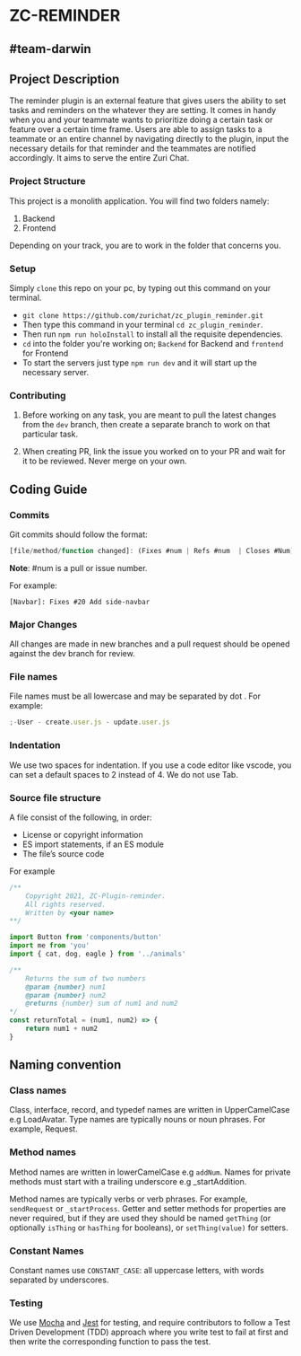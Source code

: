 # ZC-REMINDER

## #team-darwin

## Project Description

The reminder plugin is an external feature that gives users the ability to set tasks and reminders on the whatever they are setting. It comes in handy when you and your teammate wants to prioritize doing a certain task or feature over a certain time frame. Users are able to assign tasks to a teammate or an entire channel by navigating directly to the plugin, input the necessary details for that reminder and the teammates are notified accordingly. It aims to serve the entire Zuri Chat.

### Project Structure

This project is a monolith application. You will find two folders namely:

1. Backend
2. Frontend

Depending on your track, you are to work in the folder that concerns you.

### Setup

Simply `clone` this repo on your pc, by typing out this command on your terminal.

- `git clone https://github.com/zurichat/zc_plugin_reminder.git`
- Then type this command in your terminal `cd zc_plugin_reminder`.
- Then run `npm run holoInstall` to install all the requisite dependencies.
- `cd` into the folder you're working on; `Backend` for Backend and `frontend` for Frontend
- To start the servers just type `npm run dev` and it will start up the necessary server.

### Contributing

1. Before working on any task, you are meant to pull the latest changes from the `dev` branch, then create a separate branch to work on that particular task.

2. When creating PR, link the issue you worked on to your PR and wait for it to be reviewed. Never merge on your own.

## Coding Guide

### Commits

Git commits should follow the format:

```javascript
[file/method/function changed]: (Fixes #num | Refs #num  | Closes #Num) Your descriptive commit message
```

**Note**: #num is a pull or issue number.

For example:

`[Navbar]: Fixes #20 Add side-navbar`

### Major Changes

All changes are made in new branches and a pull request should be opened against the dev branch for review.

### File names

File names must be all lowercase and may be separated by dot . For example:

```javascript
;-User - create.user.js - update.user.js
```

### Indentation

We use two spaces for indentation. If you use a code editor like vscode, you can set a default spaces to 2 instead of 4. We do not use Tab.

### Source file structure

A file consist of the following, in order:

- License or copyright information
- ES import statements, if an ES module
- The file’s source code

For example

```javascript
/**
    Copyright 2021, ZC-Plugin-reminder.
    All rights reserved.
    Written by <your name>
**/

import Button from 'components/button'
import me from 'you'
import { cat, dog, eagle } from '../animals'

/**
    Returns the sum of two numbers
    @param {number} num1 
    @param {number} num2 
    @returns {number} sum of num1 and num2 
*/
const returnTotal = (num1, num2) => {
	return num1 + num2
}
```

## Naming convention

### Class names

Class, interface, record, and typedef names are written in UpperCamelCase e.g LoadAvatar. Type names are typically nouns or noun phrases. For example, Request.

### Method names

Method names are written in lowerCamelCase e.g `addNum`. Names for private methods must start with a trailing underscore e.g \_startAddition.

Method names are typically verbs or verb phrases. For example, `sendRequest` or `_startProcess`. Getter and setter methods for properties are never required, but if they are used they should be named `getThing` (or optionally `isThing` or `hasThing` for booleans), or `setThing(value)` for setters.

### Constant Names

Constant names use `CONSTANT_CASE`: all uppercase letters, with words separated by underscores.

### Testing

We use [Mocha](https://www.npmjs.com/package/mocha) and [Jest](jestjs.io) for testing, and require contributors to follow a Test Driven Development (TDD) approach where you write test to fail at first and then write the corresponding function to pass the test.
